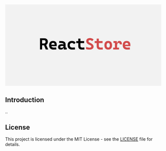 ![hero](./assets/hero.png)

## Introduction

..

## License

This project is licensed under the MIT License - see the [LICENSE](LICENSE) file for details.
